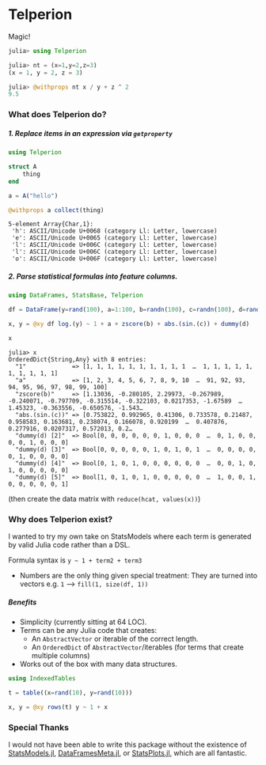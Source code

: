 # Telperion

Magic!

```julia
julia> using Telperion

julia> nt = (x=1,y=2,z=3)
(x = 1, y = 2, z = 3)

julia> @withprops nt x / y + z ^ 2
9.5
```

### What does **Telperion** do?

##### 1. Replace items in an expression via `getproperty`

```julia
using Telperion

struct A 
    thing
end

a = A("hello")

@withprops a collect(thing)
```

```
5-element Array{Char,1}:
 'h': ASCII/Unicode U+0068 (category Ll: Letter, lowercase)
 'e': ASCII/Unicode U+0065 (category Ll: Letter, lowercase)
 'l': ASCII/Unicode U+006C (category Ll: Letter, lowercase)
 'l': ASCII/Unicode U+006C (category Ll: Letter, lowercase)
 'o': ASCII/Unicode U+006F (category Ll: Letter, lowercase)
```

##### 2. Parse statistical formulas into feature columns.

```julia
using DataFrames, StatsBase, Telperion

df = DataFrame(y=rand(100), a=1:100, b=randn(100), c=randn(100), d=rand(1:5, 100))

x, y = @xy df log.(y) ~ 1 + a + zscore(b) + abs.(sin.(c)) + dummy(d)

x
```

```
julia> x
OrderedDict{String,Any} with 8 entries:
  "1"             => [1, 1, 1, 1, 1, 1, 1, 1, 1, 1  …  1, 1, 1, 1, 1, 1, 1, 1, 1, 1]
  "a"             => [1, 2, 3, 4, 5, 6, 7, 8, 9, 10  …  91, 92, 93, 94, 95, 96, 97, 98, 99, 100]
  "zscore(b)"     => [1.13036, -0.280105, 2.29973, -0.267989, -0.240071, -0.797709, -0.315514, -0.322103, 0.0217353, -1.67589  …  1.45323, -0.363556, -0.650576, -1.543…
  "abs.(sin.(c))" => [0.753822, 0.992965, 0.41306, 0.733578, 0.21487, 0.958583, 0.163681, 0.238074, 0.166078, 0.920199  …  0.407876, 0.277916, 0.0207317, 0.572013, 0.2…
  "dummy(d) [2]"  => Bool[0, 0, 0, 0, 0, 0, 1, 0, 0, 0  …  0, 1, 0, 0, 0, 0, 1, 0, 0, 0]
  "dummy(d) [3]"  => Bool[0, 0, 0, 0, 0, 1, 0, 1, 0, 1  …  0, 0, 0, 0, 0, 1, 0, 0, 0, 0]
  "dummy(d) [4]"  => Bool[0, 1, 0, 1, 0, 0, 0, 0, 0, 0  …  0, 0, 1, 0, 1, 0, 0, 0, 0, 0]
  "dummy(d) [5]"  => Bool[1, 0, 1, 0, 1, 0, 0, 0, 0, 0  …  1, 0, 0, 1, 0, 0, 0, 0, 0, 1]
```

(then create the data matrix with `reduce(hcat, values(x))`)

### Why does **Telperion** exist?

I wanted to try my own take on StatsModels where each term is generated by valid Julia code rather than a DSL.

Formula syntax is `y ~ 1 + term2 + term3`

- Numbers are the only thing given special treatment: They are turned into vectors e.g. `1` --> `fill(1, size(df, 1))`

##### Benefits

- Simplicity (currently sitting at 64 LOC).
- Terms can be any Julia code that creates:
  - An `AbstractVector` or iterable of the correct length.
  - An `OrderedDict` of `AbstractVector`/iterables (for terms that create multiple columns)
- Works out of the box with many data structures.

```julia
using IndexedTables 

t = table((x=rand(10), y=rand(10)))

x, y = @xy rows(t) y ~ 1 + x
```

### Special Thanks

I would not have been able to write this package without the existence of [StatsModels.jl](https://github.com/JuliaStats/StatsModels.jl), [DataFramesMeta.jl](https://github.com/JuliaData/DataFramesMeta.jl), or [StatsPlots.jl](https://github.com/JuliaPlots/StatsPlots.jl), which are all fantastic.